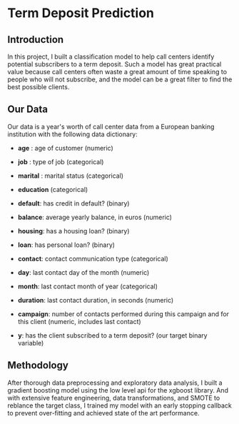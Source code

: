 # Term Deposit Prediction

## Introduction
In this project, I built a classification model to help call centers identify potential subscribers to a term deposit. Such a model has great practical value because call centers often waste a great amount of time speaking to people who will not subscribe, and the model can be a great filter to find the best possible clients. 

## Our Data
Our data is a year's worth of call center data from a European banking institution with the following data dictionary:

- **age** : age of customer (numeric)

 - **job** : type of job (categorical)

 - **marital** : marital status (categorical)

 - **education** (categorical)

 - **default**: has credit in default? (binary)

 - **balance**: average yearly balance, in euros (numeric)

 - **housing**: has a housing loan? (binary)

 - **loan**: has personal loan? (binary)

 - **contact**: contact communication type (categorical)

 - **day**: last contact day of the month (numeric)

 - **month**: last contact month of year (categorical)

 - **duration**: last contact duration, in seconds (numeric)

 - **campaign**: number of contacts performed during this campaign and for this client (numeric, includes last contact)

 - **y**: has the client subscribed to a term deposit? (our target binary variable)

## Methodology

After thorough data preprocessing and exploratory data analysis, I built a gradient boosting model using the low level api for the xgboost library. And with extensive feature engineering, data transformations, and SMOTE to reblance the target class, I trained my model with an early stopping callback to prevent over-fitting and achieved state of the art performance.
